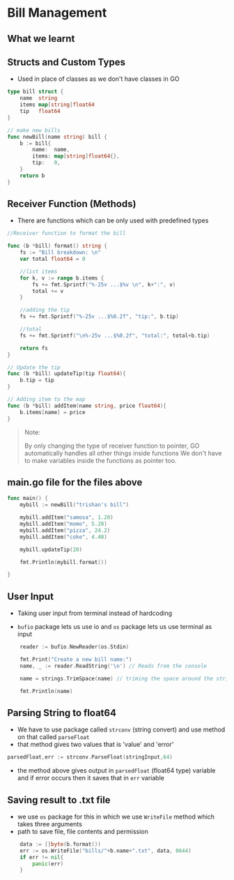 # Bill Management

## What we learnt

## Structs and Custom Types

- Used in place of classes as we don't have classes in GO

```go
type bill struct {
	name  string
	items map[string]float64
	tip   float64
}

// make new bills
func newBill(name string) bill {
	b := bill{
		name:  name,
		items: map[string]float64{},
		tip:   0,
	}
	return b
}

```

## Receiver Function (Methods)

- There are functions which can be only used with predefined types

```go
//Receiver function to format the bill

func (b *bill) format() string {
	fs := "Bill breakdown: \n"
	var total float64 = 0

	//list items
	for k, v := range b.items {
		fs += fmt.Sprintf("%-25v ...$%v \n", k+":", v)
		total += v
	}

    //adding the tip
    fs += fmt.Sprintf("%-25v ...$%0.2f", "tip:", b.tip)

	//total
    fs += fmt.Sprintf("\n%-25v ...$%0.2f", "total:", total+b.tip)

    return fs
}

// Update the tip
func (b *bill) updateTip(tip float64){
    b.tip = tip
}

// Adding item to the map
func (b *bill) addItem(name string, price float64){
    b.items[name] = price
}
```

> Note:
>
> By only changing the type of receiver function to pointer, GO automatically handles all other things inside functions
> We don't have to make variables inside the functions as pointer too.

## main.go file for the files above

```go
func main() {
    mybill := newBill("trishan's bill")

    mybill.addItem("samosa", 1.20)
    mybill.addItem("momo", 5.20)
    mybill.addItem("pizza", 24.2)
    mybill.addItem("coke", 4.40)

    mybill.updateTip(20)

    fmt.Println(mybill.format())

}
```

## User Input

- Taking user input from terminal instead of hardcoding

- `bufio` package lets us use io and `os` package lets us use terminal as input

```go
    reader := bufio.NewReader(os.Stdin)

    fmt.Print("Create a new bill name:")
    name, _ := reader.ReadString('\n') // Reads from the console

    name = strings.TrimSpace(name) // triming the space around the string

    fmt.Println(name)

```

## Parsing String to float64

- We have to use package called `strconv` (string convert) and use method on that called `parseFloat`
- that method gives two values that is 'value' and 'error'

```go
parsedFloat,err := strconv.ParseFloat(stringInput,64)
```

- the method above gives output in `parsedFloat` (float64 type) variable and if error occurs then it saves that in `err` variable

## Saving result to .txt file

- we use `os` package for this in which we use `WriteFile` method which takes three arguments
- path to save file, file contents and permission

```go
    data := []byte(b.format())
    err := os.WriteFile("bills/"+b.name+".txt", data, 0644)
    if err != nil{
        panic(err)
    }
```
